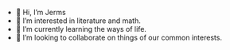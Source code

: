 - 👋 Hi, I’m Jerms
- 👀 I’m interested in literature and math.
- 🌱 I’m currently learning the ways of life.
- 💞️ I’m looking to collaborate on things of our common interests.

<!---
Farsightsky/Farsightsky is a ✨ special ✨ repository because its `README.md` (this file) appears on your GitHub profile.
You can click the Preview link to take a look at your changes.
--->
